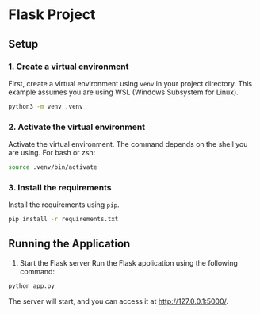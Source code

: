 # Flask Project

## Setup

### 1. Create a virtual environment

First, create a virtual environment using `venv` in your project directory. This example assumes you are using WSL (Windows Subsystem for Linux).

```bash
python3 -m venv .venv
```

### 2. Activate the virtual environment
Activate the virtual environment. The command depends on the shell you are using.  For bash or zsh:
```bash
source .venv/bin/activate
```

### 3. Install the requirements
Install the requirements using `pip`.

```bash
pip install -r requirements.txt
```

## Running the Application
1. Start the Flask server
Run the Flask application using the following command:
```bash
python app.py
```

The server will start, and you can access it at http://127.0.0.1:5000/.

